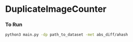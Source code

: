 # DuplicateImageCounter

### To Run

```bash
python3 main.py -dp path_to_dataset -met abs_diff/ahash

```
